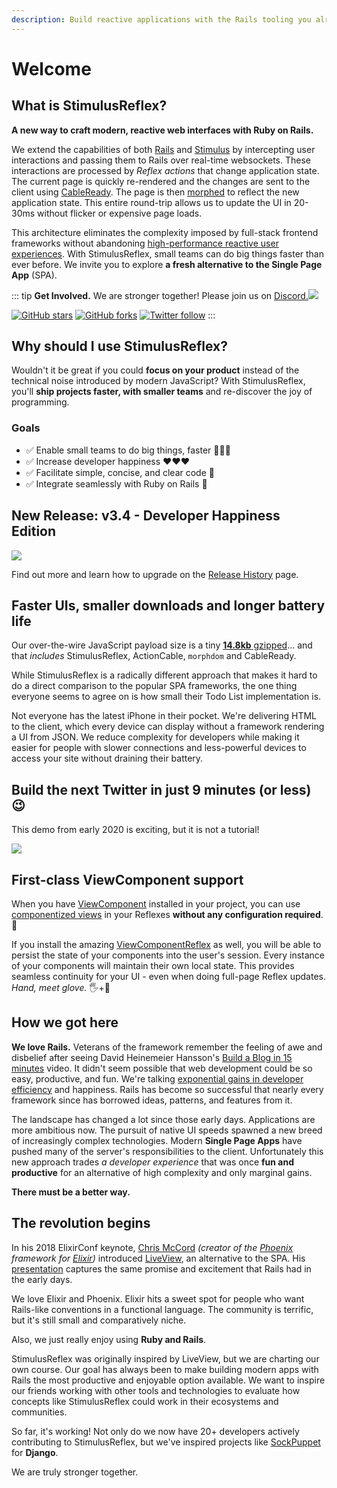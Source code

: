 ```yaml
---
description: Build reactive applications with the Rails tooling you already know and love
---
```


# Welcome

## What is StimulusReflex?

**A new way to craft modern, reactive web interfaces with Ruby on Rails.**

We extend the capabilities of both [Rails](https://rubyonrails.org) and [Stimulus](https://stimulus.hotwired.dev) by intercepting user interactions and passing them to Rails over real-time websockets. These interactions are processed by _Reflex actions_ that change application state. The current page is quickly re-rendered and the changes are sent to the client using [CableReady](https://cableready.stimulusreflex.com). The page is then [morphed](https://github.com/patrick-steele-idem/morphdom) to reflect the new application state. This entire round-trip allows us to update the UI in 20-30ms without flicker or expensive page loads.

This architecture eliminates the complexity imposed by full-stack frontend frameworks without abandoning [high-performance reactive user experiences](https://www.youtube.com/watch?v=SWEts0rlezA&t=214s). With StimulusReflex, small teams can do big things faster than ever before. We invite you to explore **a fresh alternative to the Single Page App** (SPA).

::: tip
**Get Involved.** We are stronger together! Please join us on [Discord.![](https://img.shields.io/discord/629472241427415060)](https://discord.gg/stimulus-reflex)

[![GitHub stars](https://img.shields.io/github/stars/stimulusreflex/stimulus_reflex?style=social)](https://github.com/stimulusreflex/stimulus_reflex) [![GitHub forks](https://img.shields.io/github/forks/stimulusreflex/stimulus_reflex?style=social)](https://github.com/stimulusreflex/stimulus_reflex) [![Twitter follow](https://img.shields.io/twitter/follow/hopsoft?style=social)](https://twitter.com/hopsoft)
:::

## Why should I use StimulusReflex?

Wouldn't it be great if you could **focus on your product** instead of the technical noise introduced by modern JavaScript? With StimulusReflex, you'll **ship projects faster, with smaller teams** and re-discover the joy of programming.

### Goals

* ✅ Enable small teams to do big things, faster 🏃🏽‍♀️
* ✅ Increase developer happiness ❤️❤️❤️
* ✅ Facilitate simple, concise, and clear code 🤸
* ✅ Integrate seamlessly with Ruby on Rails 🚝

## New Release: v3.4 - Developer Happiness Edition

![](/kittens.jpg)

Find out more and learn how to upgrade on the [Release History](/appendices/release-history) page.

## Faster UIs, smaller downloads and longer battery life

Our over-the-wire JavaScript payload size is a tiny [**14.8kb** gzipped](https://bundlephobia.com/result?p=stimulus_reflex@3.5.0)... and that _includes_ StimulusReflex, ActionCable, `morphdom` and CableReady.

While StimulusReflex is a radically different approach that makes it hard to do a direct comparison to the popular SPA frameworks, the one thing everyone seems to agree on is how small their Todo List implementation is.

<!--
Here're the numbers:

| Tool                                                         | Wire Size |
| ------------------------------------------------------------ | --------- |
| [StimulusReflex](http://expo.stimulusreflex.com/demos/todo/) | **54kb**  |
| [React](http://todomvc.com/examples/react/)                  | 268kb     |
| [Angular](http://todomvc.com/examples/angularjs/)            | 290kb     |
| [Vue](http://todomvc.com/examples/vue/)                      | 78kb      |
| [Ember](http://todomvc.com/examples/emberjs/)                | 169kb     |
 -->

Not everyone has the latest iPhone in their pocket. We're delivering HTML to the client, which every device can display without a framework rendering a UI from JSON. We reduce complexity for developers while making it easier for people with slower connections and less-powerful devices to access your site without draining their battery.

<!--
## Live demo

[StimulusReflex Expo](http://expo.stimulusreflex.com) is a growing collection of like examples showing different use-cases alongside the [source code](https://github.com/stimulusreflex/stimulus_reflex_expo) behind them.

Some of our favorite demos include:

* [Tabular](https://expo.stimulusreflex.com/demos/tabular): filtering, sorting and pagination without any client JavaScript
* [Todo](https://expo.stimulusreflex.com/demos/todo): our take on the [classic](http://todomvc.com), with a wire size 2-15x smaller than every other solution

Another excellent demo is [BoxDrop](https://www.boxdrop.io).
-->

## Build the next Twitter in just 9 minutes (or less) 😉

This demo from early 2020 is exciting, but it is not a tutorial!

[![](https://img.youtube.com/vi/F5hA79vKE_E/maxresdefault.jpg)](https://www.youtube.com/watch?v=F5hA79vKE_E)


## First-class ViewComponent support

When you have [ViewComponent](https://github.com/github/view_component) installed in your project, you can use [componentized views](https://www.youtube.com/watch?v=YVYRus_2KZM) in your Reflexes **without any configuration required**. 💯

If you install the amazing [ViewComponentReflex](https://github.com/joshleblanc/view_component_reflex) as well, you will be able to persist the state of your components into the user's session. Every instance of your components will maintain their own local state. This provides seamless continuity for your UI - even when doing full-page Reflex updates. _Hand, meet glove._ 🖐️+🧤

<!-- Some things just have to be seen: check out the [ViewComponentReflex Expo](http://view-component-reflex-expo.grep.sh) for live demos. -->

## How we got here

**We love Rails.** Veterans of the framework remember the feeling of awe and disbelief after seeing David Heinemeier Hansson's [Build a Blog in 15 minutes](https://www.youtube.com/watch?v=Gzj723LkRJY) video. It didn't seem possible that web development could be so easy, productive, and fun. We're talking [exponential gains in developer efficiency](https://www.youtube.com/watch?v=SWEts0rlezA&t=3m23s) and happiness. Rails has become so successful that nearly every framework since has borrowed ideas, patterns, and features from it.

The landscape has changed a lot since those early days. Applications are more ambitious now. The pursuit of native UI speeds spawned a new breed of increasingly complex technologies. Modern **Single Page Apps** have pushed many of the server's responsibilities to the client. Unfortunately this new approach trades _a developer experience_ that was once **fun and productive** for an alternative of high complexity and only marginal gains.

**There must be a better way.**

## The revolution begins

In his 2018 ElixirConf keynote, [Chris McCord](https://twitter.com/chris_mccord) _(creator of the_ [_Phoenix_](http://www.phoenixframework.org) _framework for_ [_Elixir_](https://elixir-lang.org)_)_ introduced [LiveView](https://github.com/phoenixframework/phoenix_live_view), an alternative to the SPA. His [presentation](https://www.youtube.com/watch?v=8xJzHq8ru0M) captures the same promise and excitement that Rails had in the early days.

We love Elixir and Phoenix. Elixir hits a sweet spot for people who want Rails-like conventions in a functional language. The community is terrific, but it's still small and comparatively niche.

Also, we just really enjoy using **Ruby and Rails**.

StimulusReflex was originally inspired by LiveView, but we are charting our own course. Our goal has always been to make building modern apps with Rails the most productive and enjoyable option available. We want to inspire our friends working with other tools and technologies to evaluate how concepts like StimulusReflex could work in their ecosystems and communities.

So far, it's working! Not only do we now have 20+ developers actively contributing to StimulusReflex, but we've inspired projects like [SockPuppet](https://github.com/jonathan-s/django-sockpuppet) for **Django**.

We are truly stronger together.
